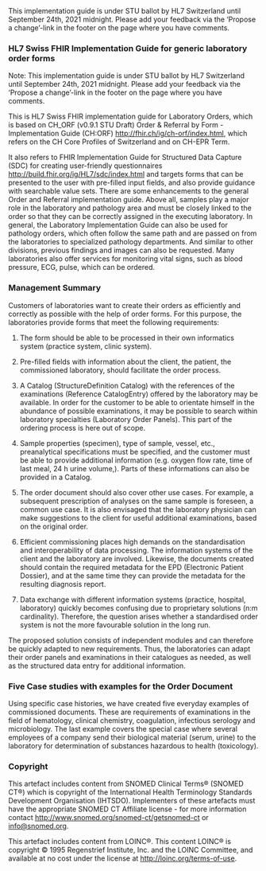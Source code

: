 <div markdown="1" class="stu-note">
This implementation guide is under STU ballot by HL7 Switzerland until September 24th, 2021 midnight. 
Please add your feedback via the ‘Propose a change’-link in the footer on the page where you have comments.
</div>

### HL7 Swiss FHIR Implementation Guide for generic laboratory order forms

Note: This implementation guide is under STU ballot by HL7 Switzerland until September 24th, 2021 midnight. Please add your feedback via the ‘Propose a change’-link in the footer on the page where you have comments.

This is HL7 Swiss FHIR implementation guide for Laboratory Orders, which is based on CH_ORF (v0.9.1 STU Draft) Order & Referral by Form - Implementation Guide (CH:ORF) <http://fhir.ch/ig/ch-orf/index.html>, which refers on the CH Core Profiles of Switzerland and on CH-EPR Term.

It also refers to FHIR Implementation Guide for Structured Data Capture (SDC) for creating user-friendly questionnaires <http://build.fhir.org/ig/HL7/sdc/index.html> and targets forms that can be presented to the user with pre-filled input fields, and also provide guidance with searchable value sets.
There are some enhancements to the general Order and Referral implementation guide. Above all, samples play a major role in the laboratory and pathology area and must be closely linked to the order so that they can be correctly assigned in the executing laboratory. In general, the Laboratory Implementation Guide can also be used for pathology orders, which often follow the same path and are passed on from the laboratories to specialized pathology departments. And similar to other divisions, previous findings and images can also be requested. Many laboratories also offer services for monitoring vital signs, such as blood pressure, ECG, pulse, which can be ordered.

### Management Summary

Customers of laboratories want to create their orders as efficiently and correctly as possible with the help of order forms. For this purpose, the laboratories provide forms that meet the following requirements:

1. The form should be able to be processed in their own informatics system (practice system, clinic system).

2. Pre-filled fields with information about the client, the patient, the commissioned laboratory, should facilitate the order process.

3. A Catalog (StructureDefinition Catalog) with the references of the examinations (Reference CatalogEntry) offered by the laboratory may be available. In order for the customer to be able to orientate himself in the abundance of possible examinations, it may be possible to search within laboratory specialties (Laboratory Order Panels). This part of the ordering process is here out of scope.

4. Sample properties (specimen), type of sample, vessel, etc., preanalytical specifications must be specified, and the customer must be able to provide additional information (e.g. oxygen flow rate, time of last meal, 24 h urine volume,). Parts of these informations can also be provided in a Catalog.

5. The order document should also cover other use cases. For example, a subsequent prescription of analyses on the same sample is foreseen, a common use case. It is also envisaged that the laboratory physician can make suggestions to the client for useful additional examinations, based on the original order.

6. Efficient commissioning places high demands on the standardisation and interoperability of data processing. The information systems of the client and the laboratory are involved. Likewise, the documents created should contain the required metadata for the EPD (Electronic Patient Dossier), and at the same time they can provide the metadata for the resulting diagnosis report.

7. Data exchange with different information systems (practice, hospital, laboratory) quickly becomes confusing due to proprietary solutions (n:m cardinality). Therefore, the question arises whether a standardised order system is not the more favourable solution in the long run.

The proposed solution consists of independent modules and can therefore be quickly adapted to new requirements. Thus, the laboratories can adapt their order panels and examinations in their catalogues as needed, as well as the structured data entry for additional information.

### Five Case studies with examples for the Order Document

Using specific case histories, we have created five everyday examples of commissioned documents. These are requirements of examinations in the field of hematology, clinical chemistry, coagulation, infectious serology and microbiology. The last example covers the special case where several employees of a company send their biological material (serum, urine) to the laboratory for determination of substances hazardous to health (toxicology).

### Copyright

This artefact includes content from SNOMED Clinical Terms&reg; (SNOMED CT&reg;) which is copyright of the International Health Terminology Standards Development Organisation (IHTSDO). Implementers of these artefacts must have the appropriate SNOMED CT Affiliate license - for more information contact <http://www.snomed.org/snomed-ct/getsnomed-ct> or info@snomed.org.

This artefact includes content from LOINC®. This content LOINC® is copyright © 1995 Regenstrief Institute, Inc. and the LOINC Committee, and available at no cost under the license at <http://loinc.org/terms-of-use>.
